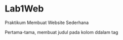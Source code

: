 # Lab1Web

Praktikum Membuat Website Sederhana

Pertama-tama, membuat judul pada kolom <head > ddalam tag <title>
![WhatsApp Image 2024-09-26 at 14 33 36](https://github.com/user-attachments/assets/470c67cc-3d3f-47c1-8fad-9fe7d07bb92e)
